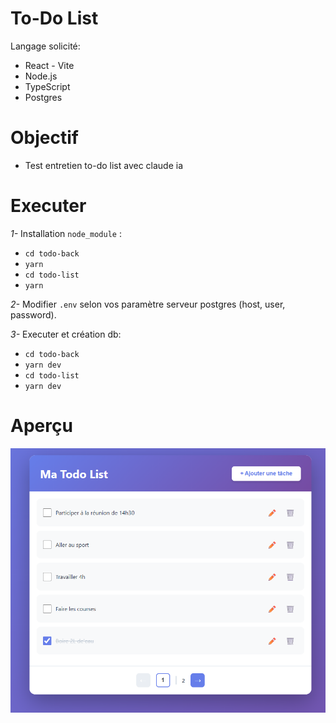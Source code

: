 # To-Do List

Langage solicité:

- React - Vite
- Node.js
- TypeScript
- Postgres


# Objectif

- Test entretien to-do list avec claude ia


# Executer
*1-* Installation ```node_module``` :
- ```cd todo-back```
- ```yarn```
- ```cd todo-list```
- ```yarn```

*2-* Modifier ```.env``` selon vos paramètre serveur postgres (host, user, password).

*3-* Executer et création db:
- ```cd todo-back```
- ```yarn dev```
- ```cd todo-list```
- ```yarn dev```


# Aperçu

![screenshot du site](./maquette.png)